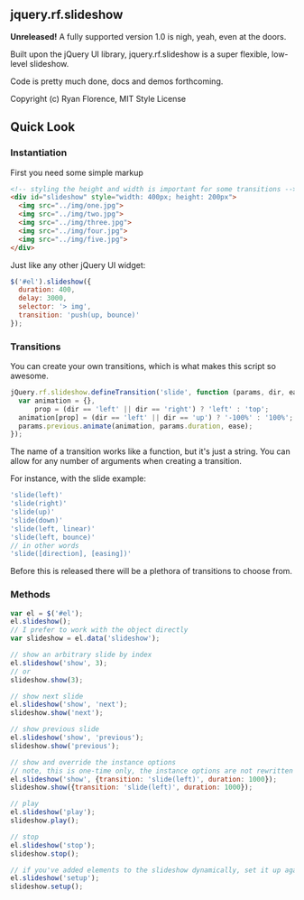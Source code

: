 jquery.rf.slideshow
-------------------

**Unreleased!** A fully supported version 1.0 is nigh, yeah, even at the doors.

Built upon the jQuery UI library, jquery.rf.slideshow is a super flexible, low-level slideshow.

Code is pretty much done, docs and demos forthcoming.

Copyright (c) Ryan Florence, MIT Style License

Quick Look
----------

### Instantiation

First you need some simple markup

```html
<!-- styling the height and width is important for some transitions -->
<div id="slideshow" style="width: 400px; height: 200px">
  <img src="../img/one.jpg">
  <img src="../img/two.jpg">
  <img src="../img/three.jpg">
  <img src="../img/four.jpg">
  <img src="../img/five.jpg">
</div>
```

Just like any other jQuery UI widget:

```javascript
$('#el').slideshow({
  duration: 400,
  delay: 3000,
  selector: '> img',
  transition: 'push(up, bounce)'
});
```

### Transitions

You can create your own transitions, which is what makes this script so awesome.

```javascript
jQuery.rf.slideshow.defineTransition('slide', function (params, dir, ease){
  var animation = {},
      prop = (dir == 'left' || dir == 'right') ? 'left' : 'top';
  animation[prop] = (dir == 'left' || dir == 'up') ? '-100%' : '100%';
  params.previous.animate(animation, params.duration, ease);
});
```

The name of a transition works like a function, but it's just a string.  You can allow for any number of arguments when creating a transition.

For instance, with the slide example:

```javascript
'slide(left)'
'slide(right)'
'slide(up)'
'slide(down)'
'slide(left, linear)'
'slide(left, bounce)'
// in other words
'slide([direction], [easing])'
```

Before this is released there will be a plethora of transitions to choose from.

### Methods

```javascript
var el = $('#el');
el.slideshow();
// I prefer to work with the object directly
var slideshow = el.data('slideshow');

// show an arbitrary slide by index
el.slideshow('show', 3);
// or
slideshow.show(3);

// show next slide
el.slideshow('show', 'next');
slideshow.show('next');

// show previous slide
el.slideshow('show', 'previous');
slideshow.show('previous');

// show and override the instance options
// note, this is one-time only, the instance options are not rewritten
el.slideshow('show', {transition: 'slide(left)', duration: 1000});
slideshow.show({transition: 'slide(left)', duration: 1000});

// play
el.slideshow('play');
slideshow.play();

// stop
el.slideshow('stop');
slideshow.stop();

// if you've added elements to the slideshow dynamically, set it up again
el.slideshow('setup');
slideshow.setup();

```
